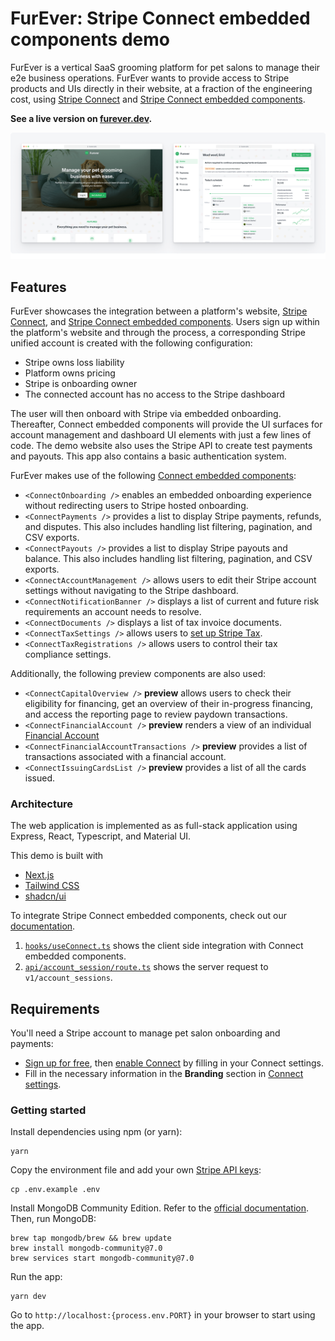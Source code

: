 # FurEver: Stripe Connect embedded components demo

FurEver is a vertical SaaS grooming platform for pet salons to manage their e2e business operations. FurEver wants to provide access to Stripe products and UIs directly in their website, at a fraction of the engineering cost, using [Stripe Connect](https://stripe.com/connect) and [Stripe Connect embedded components](https://docs.stripe.com/connect/get-started-connect-embedded-components).

**See a live version on [furever.dev](https://furever.dev).**

<img src="public/cover.png">

## Features

FurEver showcases the integration between a platform's website, [Stripe Connect](https://stripe.com/connect), and [Stripe Connect embedded components](https://docs.stripe.com/connect/get-started-connect-embedded-components). Users sign up within the platform's website and through the process, a corresponding Stripe unified account is created with the following configuration:

- Stripe owns loss liability
- Platform owns pricing
- Stripe is onboarding owner
- The connected account has no access to the Stripe dashboard

The user will then onboard with Stripe via embedded onboarding. Thereafter, Connect embedded components will provide the UI surfaces for account management and dashboard UI elements with just a few lines of code. The demo website also uses the Stripe API to create test payments and payouts. This app also contains a basic authentication system.

FurEver makes use of the following [Connect embedded components](https://docs.stripe.com/connect/supported-embedded-components):

- `<ConnectOnboarding />` enables an embedded onboarding experience without redirecting users to Stripe hosted onboarding.
- `<ConnectPayments />` provides a list to display Stripe payments, refunds, and disputes. This also includes handling list filtering, pagination, and CSV exports.
- `<ConnectPayouts />` provides a list to display Stripe payouts and balance. This also includes handling list filtering, pagination, and CSV exports.
- `<ConnectAccountManagement />` allows users to edit their Stripe account settings without navigating to the Stripe dashboard.
- `<ConnectNotificationBanner />` displays a list of current and future risk requirements an account needs to resolve.
- `<ConnectDocuments />` displays a list of tax invoice documents.
- `<ConnectTaxSettings />` allows users to [set up Stripe Tax](https://docs.stripe.com/tax/set-up).
- `<ConnectTaxRegistrations />` allows users to control their tax compliance settings.

Additionally, the following preview components are also used:

- `<ConnectCapitalOverview />` **preview** allows users to check their eligibility for financing, get an overview of their in-progress financing, and access the reporting page to review paydown transactions.
- `<ConnectFinancialAccount />` **preview** renders a view of an individual [Financial Account](https://docs.stripe.com/api/treasury/financial_accounts)
- `<ConnectFinancialAccountTransactions />` **preview** provides a list of transactions associated with a financial account.
- `<ConnectIssuingCardsList />` **preview** provides a list of all the cards issued.

### Architecture

The web application is implemented as as full-stack application using Express, React, Typescript, and Material UI.

This demo is built with

- [Next.js](https://nextjs.org/)
- [Tailwind CSS](https://tailwindcss.com/)
- [shadcn/ui](https://ui.shadcn.com/)

To integrate Stripe Connect embedded components, check out our [documentation](https://docs.stripe.com/connect/get-started-connect-embedded-components).

1. [`hooks/useConnect.ts`](client/hooks/Connect.tsx) shows the client side integration with Connect embedded components.
2. [`api/account_session/route.ts`](server/routes/stripe.ts) shows the server request to `v1/account_sessions`.

## Requirements

You'll need a Stripe account to manage pet salon onboarding and payments:

- [Sign up for free](https://dashboard.stripe.com/register), then [enable Connect](https://dashboard.stripe.com/account/applications/settings) by filling in your Connect settings.
- Fill in the necessary information in the **Branding** section in [Connect settings](https://dashboard.stripe.com/test/settings/connect).

### Getting started

Install dependencies using npm (or yarn):

```
yarn
```

Copy the environment file and add your own [Stripe API keys](https://dashboard.stripe.com/account/apikeys):

```
cp .env.example .env
```

Install MongoDB Community Edition. Refer to the [official documentation](https://www.mongodb.com/docs/manual/tutorial/install-mongodb-on-os-x/). Then, run MongoDB:

```
brew tap mongodb/brew && brew update
brew install mongodb-community@7.0
brew services start mongodb-community@7.0
```

Run the app:

```
yarn dev
```

Go to `http://localhost:{process.env.PORT}` in your browser to start using the app.
